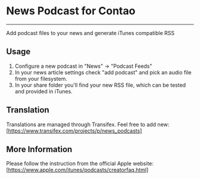 # News Podcast for Contao
* * *

Add podcast files to your news and generate iTunes compatible RSS

## Usage
1. Configure a new podcast in "News" -> "Podcast Feeds"
2. In your news article settings check "add podcast" and pick an audio file from your filesystem.
3. In your share folder you'll find your new RSS file, which can be tested and provided in iTunes.

## Translation
Translations are managed through Transifex. Feel free to add new: [https://www.transifex.com/projects/p/news_podcasts]

## More Information
Please follow the instruction from the official Apple website: [https://www.apple.com/itunes/podcasts/creatorfaq.html]